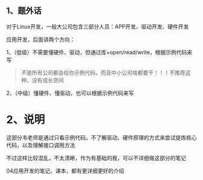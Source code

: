 ## 1、题外话

对于Linux开发，一般大公司包含三部分人员：APP开发、驱动开发、硬件开发

应用开发，后面讲两个方向：

1、（低级）不需要懂硬件、驱动，但通过库+open/read/write，根据示例代码来写

> 不是所有公司都会给你示例代码，而且中小公司啥都要干！！！不推荐这种，没有成长空间

2、（中级）懂硬件、懂驱动，也可以根据示例代码来写

# 2、说明

这部分韦老师是通过只看示例代码，不了解驱动、硬件原理的方式来尝试提炼核心代码，以及理解接口调用方法

不过这样比较混乱，不太清晰，作为有基础的我，可以不详细做这部分的笔记

04应用开发的笔记、课本，都有更详细更好的介绍

